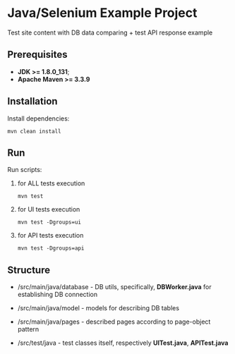 # Java/Selenium Example Project
Test site content with DB data comparing + test API response example

## Prerequisites
* **JDK >= 1.8.0_131**;
* **Apache Maven >= 3.3.9**

## Installation
Install dependencies: 
```
mvn clean install
```

## Run 
Run scripts:
1. for ALL tests execution
    ```
    mvn test
    ```
2. for UI tests execution
    ```
    mvn test -Dgroups=ui
    ```
3. for API tests execution
    ```
    mvn test -Dgroups=api
    ```

## Structure
* /src/main/java/database - DB utils, specifically, **DBWorker.java** for establishing DB connection
* /src/main/java/model - models for describing DB tables
* /src/main/java/pages - described pages according to page-object pattern

* /src/test/java - test classes itself, respectively **UITest.java**, **APITest.java**